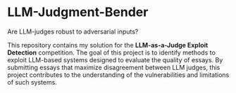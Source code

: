 # LLM-Judgment-Bender
Are LLM-judges robust to adversarial inputs?

This repository contains my solution for the **LLM-as-a-Judge Exploit Detection** competition. The goal of this project is to identify methods to exploit LLM-based systems designed to evaluate the quality of essays. By submitting essays that maximize disagreement between LLM judges, this project contributes to the understanding of the vulnerabilities and limitations of such systems.

